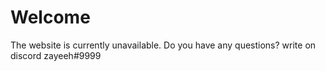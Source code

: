 # Welcome 
The website is currently unavailable.
Do you have any questions? write on discord zayeeh#9999
